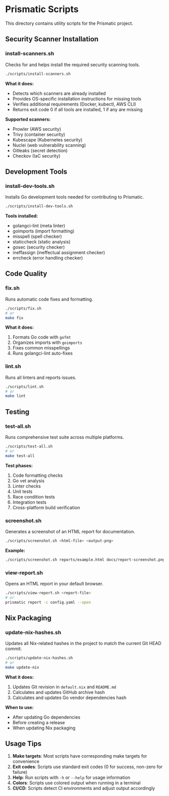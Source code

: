 # Prismatic Scripts

This directory contains utility scripts for the Prismatic project.

## Security Scanner Installation

### install-scanners.sh

Checks for and helps install the required security scanning tools.

```bash
./scripts/install-scanners.sh
```

**What it does:**
- Detects which scanners are already installed
- Provides OS-specific installation instructions for missing tools
- Verifies additional requirements (Docker, kubectl, AWS CLI)
- Returns exit code 0 if all tools are installed, 1 if any are missing

**Supported scanners:**
- Prowler (AWS security)
- Trivy (container security)
- Kubescape (Kubernetes security)
- Nuclei (web vulnerability scanning)
- Gitleaks (secret detection)
- Checkov (IaC security)

## Development Tools

### install-dev-tools.sh

Installs Go development tools needed for contributing to Prismatic.

```bash
./scripts/install-dev-tools.sh
```

**Tools installed:**
- golangci-lint (meta linter)
- goimports (import formatting)
- misspell (spell checker)
- staticcheck (static analysis)
- gosec (security checker)
- ineffassign (ineffectual assignment checker)
- errcheck (error handling checker)

## Code Quality

### fix.sh

Runs automatic code fixes and formatting.

```bash
./scripts/fix.sh
# or
make fix
```

**What it does:**
1. Formats Go code with `gofmt`
2. Organizes imports with `goimports`
3. Fixes common misspellings
4. Runs golangci-lint auto-fixes

### lint.sh

Runs all linters and reports issues.

```bash
./scripts/lint.sh
# or
make lint
```

## Testing

### test-all.sh

Runs comprehensive test suite across multiple platforms.

```bash
./scripts/test-all.sh
# or
make test-all
```

**Test phases:**
1. Code formatting checks
2. Go vet analysis
3. Linter checks
4. Unit tests
5. Race condition tests
6. Integration tests
7. Cross-platform build verification

### screenshot.sh

Generates a screenshot of an HTML report for documentation.

```bash
./scripts/screenshot.sh <html-file> <output-png>
```

**Example:**
```bash
./scripts/screenshot.sh reports/example.html docs/report-screenshot.png
```

### view-report.sh

Opens an HTML report in your default browser.

```bash
./scripts/view-report.sh <report-file>
# or
prismatic report -c config.yaml --open
```

## Nix Packaging

### update-nix-hashes.sh

Updates all Nix-related hashes in the project to match the current Git HEAD commit.

```bash
./scripts/update-nix-hashes.sh
# or
make update-nix
```

**What it does:**
1. Updates Git revision in `default.nix` and `README.md`
2. Calculates and updates GitHub archive hash
3. Calculates and updates Go vendor dependencies hash

**When to use:**
- After updating Go dependencies
- Before creating a release
- When updating Nix packaging

## Usage Tips

1. **Make targets**: Most scripts have corresponding make targets for convenience
2. **Exit codes**: Scripts use standard exit codes (0 for success, non-zero for failure)
3. **Help**: Run scripts with `-h` or `--help` for usage information
4. **Colors**: Scripts use colored output when running in a terminal
5. **CI/CD**: Scripts detect CI environments and adjust output accordingly
